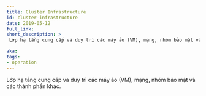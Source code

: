 ```yaml
---
title: Cluster Infrastructure
id: cluster-infrastructure
date: 2019-05-12
full_link:
short_description: >
 Lớp hạ tầng cung cấp và duy trì các máy ảo (VM), mạng, nhóm bảo mật và các thành phần khác.

aka:
tags:
- operation
---
```

 Lớp hạ tầng cung cấp và duy trì các máy ảo (VM), mạng, nhóm bảo mật và các thành phần khác.